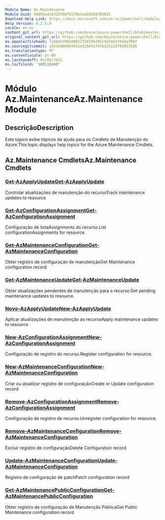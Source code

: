 ```yaml
---
Module Name: Az.Maintenance
Module Guid: 9b895a4cb333f6bf9176b1eeb9260782R21
Download Help Link: https://docs.microsoft.com/en-us/powershell/module/az.maintenance
Help Version: 0.2.5.0
Locale: en-us
content_git_url: https://github.com/Azure/azure-powershell/blob/master/src/Maintenance/Maintenance/help/Az.Maintenance.md
original_content_git_url: https://github.com/Azure/azure-powershell/blob/master/src/Maintenance/Maintenance/help/Az.Maintenance.md
ms.openlocfilehash: 7c08eb390320011759156d45c9a566179d3af007
ms.sourcegitcommit: c05d3d669b5631e526841f47b22513d78495350b
ms.translationtype: MT
ms.contentlocale: pt-BR
ms.lasthandoff: 02/09/2021
ms.locfileid: "100118449"
---
```

# <span data-ttu-id="78c58-101">Módulo Az.Maintenance</span><span class="sxs-lookup"><span data-stu-id="78c58-101">Az.Maintenance Module</span></span>
## <span data-ttu-id="78c58-102">Descrição</span><span class="sxs-lookup"><span data-stu-id="78c58-102">Description</span></span>
<span data-ttu-id="78c58-103">Este tópico exibe tópicos de ajuda para os Cmdlets de Manutenção do Azure.</span><span class="sxs-lookup"><span data-stu-id="78c58-103">This topic displays help topics for the Azure Maintenance Cmdlets.</span></span>

## <span data-ttu-id="78c58-104">Az.Maintenance Cmdlets</span><span class="sxs-lookup"><span data-stu-id="78c58-104">Az.Maintenance Cmdlets</span></span>
### [<span data-ttu-id="78c58-105">Get-AzApplyUpdate</span><span class="sxs-lookup"><span data-stu-id="78c58-105">Get-AzApplyUpdate</span></span>](Get-AzApplyUpdate.md)
<span data-ttu-id="78c58-106">Controlar atualizações de manutenção do recurso</span><span class="sxs-lookup"><span data-stu-id="78c58-106">Track maintenance updates to resource</span></span>

### [<span data-ttu-id="78c58-107">Get-AzConfigurationAssignment</span><span class="sxs-lookup"><span data-stu-id="78c58-107">Get-AzConfigurationAssignment</span></span>](Get-AzConfigurationAssignment.md)
<span data-ttu-id="78c58-108">Configuração de listaAssignments do recurso.</span><span class="sxs-lookup"><span data-stu-id="78c58-108">List configurationAssignments for resource.</span></span>

### [<span data-ttu-id="78c58-109">Get-AzMaintenanceConfiguration</span><span class="sxs-lookup"><span data-stu-id="78c58-109">Get-AzMaintenanceConfiguration</span></span>](Get-AzMaintenanceConfiguration.md)
<span data-ttu-id="78c58-110">Obter registro de configuração de manutenção</span><span class="sxs-lookup"><span data-stu-id="78c58-110">Get Maintenance configuration record</span></span>

### [<span data-ttu-id="78c58-111">Get-AzMaintenanceUpdate</span><span class="sxs-lookup"><span data-stu-id="78c58-111">Get-AzMaintenanceUpdate</span></span>](Get-AzMaintenanceUpdate.md)
<span data-ttu-id="78c58-112">Obter atualizações pendentes de manutenção para o recurso.</span><span class="sxs-lookup"><span data-stu-id="78c58-112">Get pending maintenance updates to resource.</span></span>

### [<span data-ttu-id="78c58-113">Novo-AzApplyUpdate</span><span class="sxs-lookup"><span data-stu-id="78c58-113">New-AzApplyUpdate</span></span>](New-AzApplyUpdate.md)
<span data-ttu-id="78c58-114">Aplicar atualizações de manutenção ao recurso</span><span class="sxs-lookup"><span data-stu-id="78c58-114">Apply maintenance updates to resource</span></span>

### [<span data-ttu-id="78c58-115">New-AzConfigurationAssignment</span><span class="sxs-lookup"><span data-stu-id="78c58-115">New-AzConfigurationAssignment</span></span>](New-AzConfigurationAssignment.md)
<span data-ttu-id="78c58-116">Configuração de registro do recurso.</span><span class="sxs-lookup"><span data-stu-id="78c58-116">Register configuration for resource.</span></span>

### [<span data-ttu-id="78c58-117">New-AzMaintenanceConfiguration</span><span class="sxs-lookup"><span data-stu-id="78c58-117">New-AzMaintenanceConfiguration</span></span>](New-AzMaintenanceConfiguration.md)
<span data-ttu-id="78c58-118">Criar ou atualizar registro de configuração</span><span class="sxs-lookup"><span data-stu-id="78c58-118">Create or Update configuration record</span></span>

### [<span data-ttu-id="78c58-119">Remove-AzConfigurationAssignment</span><span class="sxs-lookup"><span data-stu-id="78c58-119">Remove-AzConfigurationAssignment</span></span>](Remove-AzConfigurationAssignment.md)
<span data-ttu-id="78c58-120">Configuração de registro de recurso.</span><span class="sxs-lookup"><span data-stu-id="78c58-120">Unregister configuration for resource.</span></span>

### [<span data-ttu-id="78c58-121">Remove-AzMaintenanceConfiguration</span><span class="sxs-lookup"><span data-stu-id="78c58-121">Remove-AzMaintenanceConfiguration</span></span>](Remove-AzMaintenanceConfiguration.md)
<span data-ttu-id="78c58-122">Excluir registro de configuração</span><span class="sxs-lookup"><span data-stu-id="78c58-122">Delete Configuration record</span></span>

### [<span data-ttu-id="78c58-123">Update-AzMaintenanceConfiguration</span><span class="sxs-lookup"><span data-stu-id="78c58-123">Update-AzMaintenanceConfiguration</span></span>](Update-AzMaintenanceConfiguration.md)
<span data-ttu-id="78c58-124">Registro de configuração de patch</span><span class="sxs-lookup"><span data-stu-id="78c58-124">Patch configuration record</span></span>

### [<span data-ttu-id="78c58-125">Get-AzMaintenancePublicConfiguration</span><span class="sxs-lookup"><span data-stu-id="78c58-125">Get-AzMaintenancePublicConfiguration</span></span>](Get-AzMaintenancePublicConfiguration.md)
<span data-ttu-id="78c58-126">Obter registro de configuração de Manutenção Pública</span><span class="sxs-lookup"><span data-stu-id="78c58-126">Get Public Maintenance configuration record</span></span>

